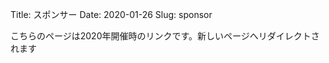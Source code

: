 Title: スポンサー
Date: 2020-01-26 
Slug: sponsor


<meta http-equiv="refresh" content="1; URL=https://shizuoka.pycon.jp/2020/sponsor/">
<link rel="canonical" href="https://shizuoka.pycon.jp/2020/sponsor/">

こちらのページは2020年開催時のリンクです。新しいページへリダイレクトされます

